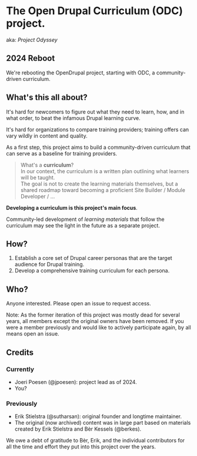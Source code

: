 # The Open Drupal Curriculum (ODC) project.
aka: _Project Odyssey_

## 2024 Reboot

We're rebooting the OpenDrupal project, starting with ODC, a community-driven curriculum.

## What's this all about?
It's hard for newcomers to figure out what they need to learn, how, and in what order, to beat the infamous Drupal learning curve.

It's hard for organizations to compare training providers; training offers can vary wildly in content and quality.

As a first step, this project aims to build a community-driven curriculum that can serve as a baseline for training providers.

> What's a **curriculum**?  
> In our context, the curriculum is a written plan outlining what learners will be taught.  
> The goal is not to create the learning materials themselves, but a shared roadmap toward becoming a proficient Site Builder / Module Developer / ...

**Developing a curriculum is this project's main focus**.  

Community-led development of _learning materials_ that follow the curriculum may see the light in the future as a separate project. 

## How?
1. Establish a core set of Drupal career personas that are the target audience for Drupal training.
2. Develop a comprehensive training curriculum for each persona.

## Who?
Anyone interested. Please open an issue to request access.

Note: As the former iteration of this project was mostly dead for several years, all members except the original owners have been removed. If you were a member previously and would like to actively participate again, by all means open an issue.

## Credits

### Currently
* Joeri Poesen (@jpoesen): project lead as of 2024.
* You?

### Previously
* Erik Stielstra (@sutharsan): original founder and longtime maintainer.
* The original (now archived) content was in large part based on materials created by Erik Stielstra and Bèr Kessels (@berkes).

We owe a debt of gratitude to Bèr, Erik, and the individual contributors for all the time and effort they put into this project over the years.
